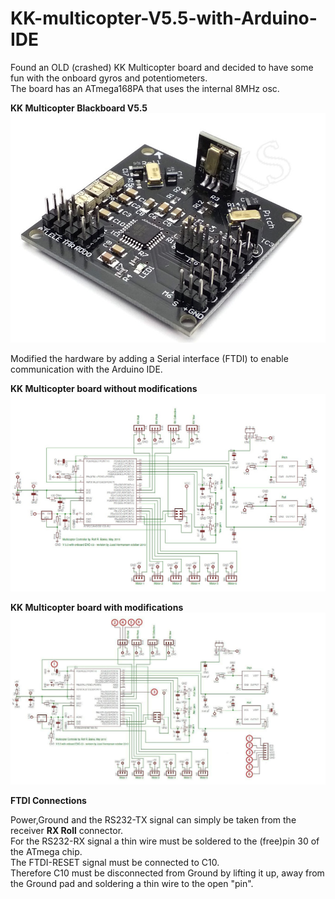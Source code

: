 # KK-multicopter-V5.5-with-Arduino-IDE

Found an OLD (crashed) KK Multicopter board and decided to have some fun with the onboard gyros and potentiometers.  
The board has an ATmega168PA that uses the internal 8MHz osc. 
  

**KK Multicopter Blackboard V5.5**
![](https://github.com/jgmbrand/KK-multicopter-V5.5-with-Arduino-IDE/blob/master/Hardware/KK-Mulicopter1.jpg?raw=true)

Modified the hardware by adding a Serial interface (FTDI) to enable communication with the Arduino IDE. 

**KK Multicopter board without modifications**
![](https://github.com/jgmbrand/KK-multicopter-V5.5-with-Arduino-IDE/blob/master/Hardware/KK1.jpg?raw=true)

**KK Multicopter board with modifications**
![KK Modifications](https://github.com/jgmbrand/KK-multicopter-V5.5-with-Arduino-IDE/blob/master/Hardware/KK_arduino.jpg)  
  
**FTDI Connections**    

Power,Ground and the RS232-TX signal can simply be taken from the receiver **RX Roll** connector.  
For the RS232-RX signal a thin wire must be soldered to the (free)pin 30 of the ATmega chip.  
The FTDI-RESET signal must be connected to C10.   
Therefore C10 must be disconnected from Ground by lifting it up, away from the Ground pad and soldering a thin wire to the open "pin".  
   
 




